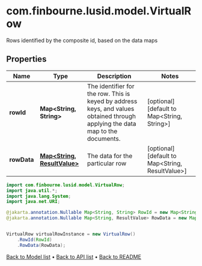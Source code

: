 # com.finbourne.lusid.model.VirtualRow
Rows identified by the composite id, based on the data maps

## Properties

Name | Type | Description | Notes
------------ | ------------- | ------------- | -------------
**rowId** | **Map&lt;String, String&gt;** | The identifier for the row. This is keyed by address keys, and values obtained through applying the data map to the documents. | [optional] [default to Map<String, String>]
**rowData** | [**Map&lt;String, ResultValue&gt;**](ResultValue.md) | The data for the particular row | [optional] [default to Map<String, ResultValue>]

```java
import com.finbourne.lusid.model.VirtualRow;
import java.util.*;
import java.lang.System;
import java.net.URI;

@jakarta.annotation.Nullable Map<String, String> RowId = new Map<String, String>();
@jakarta.annotation.Nullable Map<String, ResultValue> RowData = new Map<String, ResultValue>();


VirtualRow virtualRowInstance = new VirtualRow()
    .RowId(RowId)
    .RowData(RowData);
```


[Back to Model list](../README.md#documentation-for-models) &#8226; [Back to API list](../README.md#documentation-for-api-endpoints) &#8226; [Back to README](../README.md)
